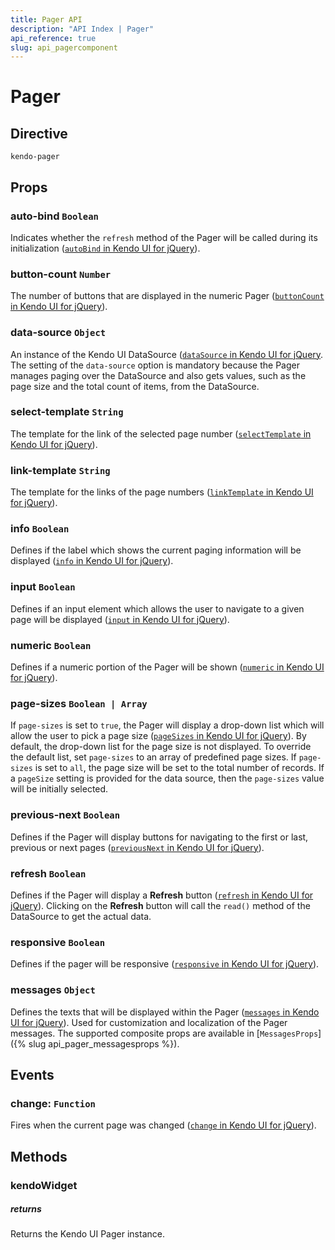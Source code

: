 ```yaml
---
title: Pager API
description: "API Index | Pager"
api_reference: true
slug: api_pagercomponent
---
```


# Pager

## Directive

`kendo-pager`

## Props

### auto-bind `Boolean`

Indicates whether the `refresh` method of the Pager will be called during its initialization ([`autoBind` in Kendo UI for jQuery](https://docs.telerik.com/kendo-ui/api/javascript/ui/pager/configuration/autobind)).

### button-count `Number`

The number of buttons that are displayed in the numeric Pager ([`buttonCount` in Kendo UI for jQuery](https://docs.telerik.com/kendo-ui/api/javascript/ui/pager/configuration/buttoncount)).

### data-source `Object`

An instance of the Kendo UI DataSource ([`dataSource` in Kendo UI for jQuery](https://docs.telerik.com/kendo-ui/api/javascript/ui/pager/configuration/datasource). The setting of the `data-source` option is mandatory because the Pager manages paging over the DataSource and also gets values, such as the page size and the total count of items, from the DataSource.

### select-template `String`

The template for the link of the selected page number ([`selectTemplate` in Kendo UI for jQuery](https://docs.telerik.com/kendo-ui/api/javascript/ui/pager/configuration/selecttemplate)).

### link-template `String`

The template for the links of the page numbers ([`linkTemplate` in Kendo UI for jQuery](https://docs.telerik.com/kendo-ui/api/javascript/ui/pager/configuration/linktemplate)).

### info `Boolean`

Defines if the label which shows the current paging information will be displayed ([`info` in Kendo UI for jQuery](https://docs.telerik.com/kendo-ui/api/javascript/ui/pager/configuration/info)).

### input `Boolean`

Defines if an input element which allows the user to navigate to a given page will be displayed ([`input` in Kendo UI for jQuery](https://docs.telerik.com/kendo-ui/api/javascript/ui/pager/configuration/input)).

### numeric `Boolean`

Defines if a numeric portion of the Pager will be shown ([`numeric` in Kendo UI for jQuery](https://docs.telerik.com/kendo-ui/api/javascript/ui/pager/configuration/numeric)).

### page-sizes `Boolean | Array`

If `page-sizes` is set to `true`, the Pager will display a drop-down list which will allow the user to pick a page size ([`pageSizes` in Kendo UI for jQuery](https://docs.telerik.com/kendo-ui/api/javascript/ui/pager/configuration/pagesizes)). By default, the drop-down list for the page size is not displayed. To override the default list, set `page-sizes` to an array of predefined page sizes. If `page-sizes` is set to `all`, the page size will be set to the total number of records. If a `pageSize` setting is provided for the data source, then the `page-sizes` value will be initially selected.

### previous-next `Boolean`

Defines if the Pager will display buttons for navigating to the first or last, previous or next pages ([`previousNext` in Kendo UI for jQuery](https://docs.telerik.com/kendo-ui/api/javascript/ui/pager/configuration/previousnext)).

### refresh `Boolean`

Defines if the Pager will display a **Refresh** button ([`refresh` in Kendo UI for jQuery](https://docs.telerik.com/kendo-ui/api/javascript/ui/pager/configuration/refresh)). Clicking on the **Refresh** button will call the `read()` method of the DataSource to get the actual data.

### responsive `Boolean`

Defines if the pager will be responsive ([`responsive` in Kendo UI for jQuery](https://docs.telerik.com/kendo-ui/api/javascript/ui/pager/configuration/responsive)).

### messages `Object`

Defines the texts that will be displayed within the Pager ([`messages` in Kendo UI for jQuery](https://docs.telerik.com/kendo-ui/api/javascript/ui/pager/configuration/messages)). Used for customization and localization of the Pager messages. The supported composite props are available in [`MessagesProps`]({% slug api_pager_messagesprops %}).

## Events

### change: `Function`

Fires when the current page was changed ([`change` in Kendo UI for jQuery](https://docs.telerik.com/kendo-ui/api/javascript/ui/pager/events/change)).

## Methods

### kendoWidget

##### returns

Returns the Kendo UI Pager instance.
